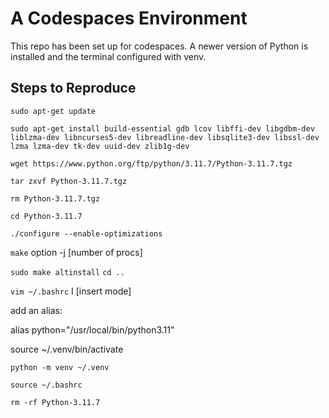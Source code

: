 # A Codespaces Environment

This repo has been set up for codespaces. A newer version of Python is installed and the terminal configured with venv.

## Steps to Reproduce
`sudo apt-get update`

`sudo apt-get install build-essential gdb lcov libffi-dev libgdbm-dev liblzma-dev libncurses5-dev libreadline-dev libsqlite3-dev libssl-dev lzma lzma-dev tk-dev uuid-dev zlib1g-dev`

`wget https://www.python.org/ftp/python/3.11.7/Python-3.11.7.tgz`

`tar zxvf Python-3.11.7.tgz`

`rm Python-3.11.7.tgz`

`cd Python-3.11.7`

`./configure --enable-optimizations`

`make` option -j [number of procs]

`sudo make altinstall`
`cd ..`

`vim ~/.bashrc` I [insert mode]

add an alias:

alias python="/usr/local/bin/python3.11"

source ~/.venv/bin/activate

`python -m venv ~/.venv`

`source ~/.bashrc`

`rm -rf Python-3.11.7`

